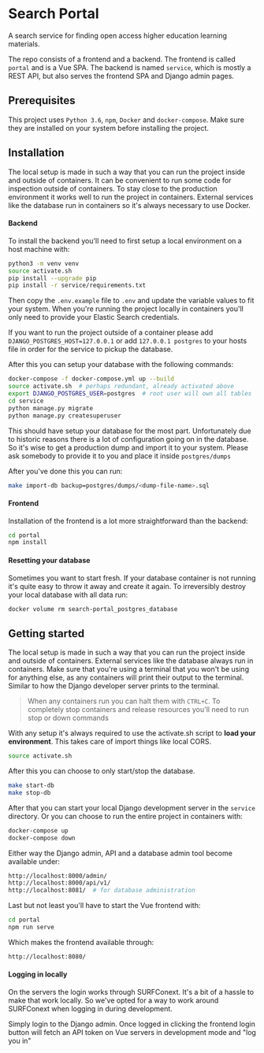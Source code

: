 Search Portal
=============

A search service for finding open access higher education learning materials.

The repo consists of a frontend and a backend. The frontend is called ``portal`` and is a Vue SPA. 
The backend is named ``service``, which is mostly a REST API, but also serves the frontend SPA and Django admin pages.


Prerequisites
-------------

This project uses ``Python 3.6``, ``npm``, ``Docker`` and ``docker-compose``.
Make sure they are installed on your system before installing the project.


Installation
------------

The local setup is made in such a way that you can run the project inside and outside of containers.
It can be convenient to run some code for inspection outside of containers.
To stay close to the production environment it works well to run the project in containers.
External services like the database run in containers so it's always necessary to use Docker.

#### Backend


To install the backend you'll need to first setup a local environment on a host machine with:

```bash
python3 -m venv venv
source activate.sh
pip install --upgrade pip
pip install -r service/requirements.txt
```

Then copy the ``.env.example`` file to ``.env`` and update the variable values to fit your system.
When you're running the project locally in containers you'll only need to provide your Elastic Search credentials.

If you want to run the project outside of a container please add ``DJANGO_POSTGRES_HOST=127.0.0.1``
or add ``127.0.0.1 postgres`` to your hosts file in order for the service to pickup the database.

After this you can setup your database with the following commands:

```bash
docker-compose -f docker-compose.yml up --build
source activate.sh  # perhaps redundant, already activated above
export DJANGO_POSTGRES_USER=postgres  # root user will own all tables
cd service
python manage.py migrate
python manage.py createsuperuser
```

This should have setup your database for the most part.
Unfortunately due to historic reasons there is a lot of configuration going on in the database.
So it's wise to get a production dump and import it to your system.
Please ask somebody to provide it to you and place it inside ``postgres/dumps``

After you've done this you can run:

```bash
make import-db backup=postgres/dumps/<dump-file-name>.sql
```


#### Frontend

Installation of the frontend is a lot more straightforward than the backend:

```bash
cd portal
npm install
```


#### Resetting your database

Sometimes you want to start fresh.
If your database container is not running it's quite easy to throw it away and create it again.
To irreversibly destroy your local database with all data run:

```bash
docker volume rm search-portal_postgres_database
```


Getting started
---------------

The local setup is made in such a way that you can run the project inside and outside of containers.
External services like the database always run in containers.
Make sure that you're using a terminal that you won't be using for anything else, 
as any containers will print their output to the terminal.
Similar to how the Django developer server prints to the terminal.


> When any containers run you can halt them with ``CTRL+C``.
> To completely stop containers and release resources you'll need to run stop or down commands

With any setup it's always required to use the activate.sh script to **load your environment**.
This takes care of import things like local CORS.

```bash
source activate.sh
```

After this you can choose to only start/stop the database.

```bash
make start-db
make stop-db
```

After that you can start your local Django development server in the ``service`` directory.
Or you can choose to run the entire project in containers with:

```bash
docker-compose up
docker-compose down
```

Either way the Django admin, API and a database admin tool become available under:

```bash
http://localhost:8000/admin/
http://localhost:8000/api/v1/
http://localhost:8081/  # for database administration
```

Last but not least you'll have to start the Vue frontend with:

```bash
cd portal
npm run serve
```

Which makes the frontend available through:

```bash
http://localhost:8080/
```


#### Logging in locally

On the servers the login works through SURFConext.
It's a bit of a hassle to make that work locally.
So we've opted for a way to work around SURFConext when logging in during development.

Simply login to the Django admin.
Once logged in clicking the frontend login button will fetch an API token on Vue servers in development mode
and "log you in"
